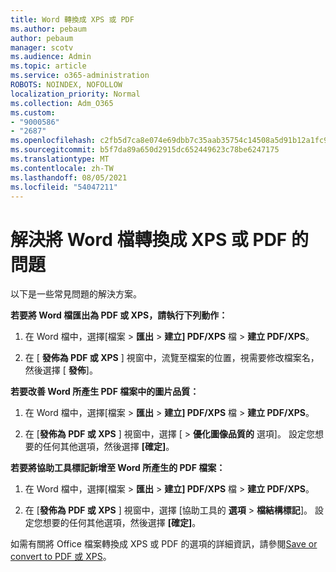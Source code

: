 ```yaml
---
title: Word 轉換成 XPS 或 PDF
ms.author: pebaum
author: pebaum
manager: scotv
ms.audience: Admin
ms.topic: article
ms.service: o365-administration
ROBOTS: NOINDEX, NOFOLLOW
localization_priority: Normal
ms.collection: Adm_O365
ms.custom:
- "9000586"
- "2687"
ms.openlocfilehash: c2fb5d7ca8e074e69dbb7c35aab35754c14508a5d91b12a1fc943fadda242040
ms.sourcegitcommit: b5f7da89a650d2915dc652449623c78be6247175
ms.translationtype: MT
ms.contentlocale: zh-TW
ms.lasthandoff: 08/05/2021
ms.locfileid: "54047211"
---
```

# <a name="resolve-issues-converting-a-word-document-to-xps-or-pdf"></a>解決將 Word 檔轉換成 XPS 或 PDF 的問題

以下是一些常見問題的解決方案。 

**若要將 Word 檔匯出為 PDF 或 XPS，請執行下列動作：**

1. 在 Word 檔中，選擇[檔案  >  **匯出**  >  **建立] PDF/XPS** 檔  >  **建立 PDF/XPS**。

2. 在 [ **發佈為 PDF 或 XPS** ] 視窗中，流覽至檔案的位置，視需要修改檔案名，然後選擇 [ **發佈**]。

**若要改善 Word 所產生 PDF 檔案中的圖片品質：**

1. 在 Word 檔中，選擇[檔案  >  **匯出**  >  **建立] PDF/XPS** 檔  >  **建立 PDF/XPS**。

2. 在 [**發佈為 PDF 或 XPS** ] 視窗中，選擇 [  >  **優化圖像品質的** 選項]。 設定您想要的任何其他選項，然後選擇 **[確定]**。 

**若要將協助工具標記新增至 Word 所產生的 PDF 檔案：**
 
1. 在 Word 檔中，選擇[檔案  >  **匯出**  >  **建立] PDF/XPS** 檔  >  **建立 PDF/XPS**。

2. 在 [**發佈為 PDF 或 XPS** ] 視窗中，選擇 [協助工具的 **選項**  >  **檔結構標記**]。 設定您想要的任何其他選項，然後選擇 **[確定]**。

如需有關將 Office 檔案轉換成 XPS 或 PDF 的選項的詳細資訊，請參閱[Save or convert to PDF 或 XPS](https://support.office.com/article/d85416c5-7d77-4fd6-a216-6f4bf7c7c110)。
